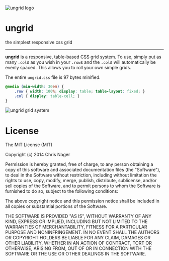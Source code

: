 ![ungrid logo](favicon.png "ungrid logo")

# ungrid

the simplest responsive css grid

---

__ungrid__ is a responsive, table-based CSS grid system. To use, simply put as many `.col`s as you wish in your `.row`s and the `.col`s will automatically be evenly spaced. This allows you to roll your own simple grids.

The entire `ungrid.css` file is 97 bytes minified.

```css
@media (min-width: 30em) {
    .row { width: 100%; display: table; table-layout: fixed; }
    .col { display: table-cell; }
}
```

![ungrid grid system](ungrid-screenshot.png "ungrid grid system")

# License

The MIT License (MIT)

Copyright (c) 2014 Chris Nager

Permission is hereby granted, free of charge, to any person obtaining a copy of
this software and associated documentation files (the "Software"), to deal in
the Software without restriction, including without limitation the rights to
use, copy, modify, merge, publish, distribute, sublicense, and/or sell copies of
the Software, and to permit persons to whom the Software is furnished to do so,
subject to the following conditions:

The above copyright notice and this permission notice shall be included in all
copies or substantial portions of the Software.

THE SOFTWARE IS PROVIDED "AS IS", WITHOUT WARRANTY OF ANY KIND, EXPRESS OR
IMPLIED, INCLUDING BUT NOT LIMITED TO THE WARRANTIES OF MERCHANTABILITY, FITNESS
FOR A PARTICULAR PURPOSE AND NONINFRINGEMENT. IN NO EVENT SHALL THE AUTHORS OR
COPYRIGHT HOLDERS BE LIABLE FOR ANY CLAIM, DAMAGES OR OTHER LIABILITY, WHETHER
IN AN ACTION OF CONTRACT, TORT OR OTHERWISE, ARISING FROM, OUT OF OR IN
CONNECTION WITH THE SOFTWARE OR THE USE OR OTHER DEALINGS IN THE SOFTWARE.
